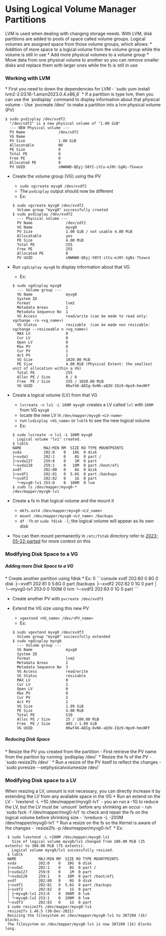 <h1>Using Logical Volume Manager Partitions</h1>
LVM is used when dealing with changing storage needs. With LVM, disk partitions are added to pools of space called volume groups. Logical volumes are assigned space from those volume groups, which allows:
* Addition of more space to a logical volume from the volume group while the volume is still in use 
* Add more physical volumes to a volume group
* Move data from one physical volume to another so you can remove smaller disks and replace them with larger ones while the fs is still in use
<h3>Working with LVM</h3>
* First you need to down the dependencies for LVM
  - `sudo yum install lvm2-2.03.16-1.amzn2023.0.4.x86_6`
* If a partition is type lvm, then you can use the `pvdisplay` command to display information about that physical volume
  - Use `pvcreate /dev/<disk_partition>` to make a partition into a lvm physical volume (PV)

   ```console
   $ sudo pvdisplay /dev/xvdf2
     "/dev/sdf2" is a new physical volume of "1.00 GiB"
     --- NEW Physical volume ---
     PV Name               /dev/sdf2
     VG Name
     PV Size               1.00 GiB
     Allocatable           NO
     PE Size               0   
     Total PE              0
     Free PE               0
     Allocated PE          0
     PV UUID               sNWHWD-QEyj-58YI-itCu-eJ0t-SgNi-7Sxwce
   ```

* Create the volume group (VG) using the PV
  - `sudo vgcreate myvg0 /dev/xvdf2`
  - The `pvdisplay` output should now be different 
  - Ex:

   ```console
   $ sudo vgcreate myvg0 /dev/xvdf2
     Volume group "myvg0" successfully created
   $ sudo pvdisplay /dev/xvdf2
     --- Physical volume ---
     PV Name               /dev/sdf2
     VG Name               myvg0
     PV Size               1.00 GiB / not usable 4.00 MiB
     Allocatable           yes
     PE Size               4.00 MiB
     Total PE              255
     Free PE               255
     Allocated PE          0
     PV UUID               sNWHWD-QEyj-58YI-itCu-eJ0t-SgNi-7Sxwce
   ```

* Run `vgdisplay myvg0` to display information about that VG
  * Ex:

   ```console
   $ sudo vgdisplay myvg0
     --- Volume group ---
     VG Name               myvg0
     System ID
     Format                lvm2
     Metadata Areas        1
     Metadata Sequence No  1
     VG Access             read/write (can be made to read only: vgchange -ro <vg_name>)
     VG Status             resizable  (can be made non resizable: vgchange --resizeable n <vg_name>)
     MAX LV                0
     Cur LV                0
     Open LV               0
     Max PV                0
     Cur PV                1
     Act PV                1
     VG Size               1020.00 MiB
     PE Size               4.00 MiB (Physical Extent: the smallest unit of allocation within a VG)
     Total PE              255
     Alloc PE / Size       0 / 0
     Free  PE / Size       255 / 1020.00 MiB
     VG UUID               0Kwf46-ADIg-OvNk-aQ3U-IQz9-Hpo9-hmsNFF
   ```

* Create a logical volume (LV) from that VG
  - `lvcreate -n lv1 -L 100M myvg0`: creates a LV called `lvl` with `100M` from VG `myvg0`
  - locate the new LV in `/dev/mapper/myvg0-<LV-name>`
  - run `lvdisplay <VG_name>` or `lsblk` to see the new logical volume
  * Ex:

   ```console
   $ sudo lvcreate -n lv1 -L 100M myvg0
     Logical volume "lv1" created.
   $ lsblk
   NAME          MAJ:MIN RM  SIZE RO TYPE MOUNTPOINTS
   xvda          202:0    0   10G  0 disk
   ├─xvda1       202:1    0    8G  0 part /
   ├─xvda127     259:0    0    1M  0 part
   └─xvda128     259:1    0   10M  0 part /boot/efi
   xvdf          202:80   0    8G  0 disk
   ├─xvdf1       202:81   0  5.6G  0 part /backups
   └─xvdf2       202:82   0    1G  0 part
     └─myvg0-lv1 253:0    0  100M  0 lvm
   $ sudo ls /dev/mapper/myvg0-*
   /dev/mapper/myvg0-lv1
   ```

* Create a fs in that logical volume and the mount it 
  - `mkfs.ext4 /dev/mapper/myvg0-<LV_name>`
  - `mount /dev/mapper/myvg0-<LV_name> /backups`
  - `df -Th` or `sudo fdisk -l`; the logical volume will appear as its own disk
* You can then mount permanently in `/etc/fstab` directory refer to [2023-05-22-parted](2023-05-22-parted.md) for more context on this
<h3>Modifying Disk Space to a VG</h3>
<h5>Adding more Disk Space to a VG</h5>
* Create another partition using fdisk
  * Ex:
0
```console
xvdf          202:80   0    8G  0 disk
├─xvdf1       202:81   0  5.6G  0 part /backups
├─xvdf2       202:82   0    1G  0 part
│ └─myvg0-lv1 253:0    0  100M  0 lvm
└─xvdf3       202:83   0    1G  0 part
```

* Create another PV with `pvcreate /dev/xvdf3`
* Extend the VG size using this new PV
  - `vgextend <VG_name> /dev/<PV_name>`
  * Ex:

   ```console
   $ sudo vgextend myvg0 /dev/xvdf3
     Volume group "myvg0" successfully extended
   $ sudo vgdisplay myvg0
     --- Volume group ---
     VG Name               myvg0
     System ID
     Format                lvm2
     Metadata Areas        2
     Metadata Sequence No  3
     VG Access             read/write
     VG Status             resizable
     MAX LV                0
     Cur LV                1
     Open LV               0
     Max PV                0
     Cur PV                2
     Act PV                2
     VG Size               1.99 GiB
     PE Size               4.00 MiB
     Total PE              510
     Alloc PE / Size       25 / 100.00 MiB
     Free  PE / Size       485 / 1.89 GiB
     VG UUID               0Kwf46-ADIg-OvNk-aQ3U-IQz9-Hpo9-hmsNFF
   ```

<h5>Reducing Disk Space</h5>
* Resize the PV you created from the partition
  - First retrieve the PV name from the parition by running `pvdisplay /dev/<partition_name>`
* Resize the fs of the PV
  - `sudo resize2fs /dev/<PV_name> <new_size>`
* Run a resize of the PV itself to reflect the changes
  - `sudo pvresize --setphysicalvolumesize <new_size> /dev/<PV_name>`
<h3>Modifying Disk space to a LV</h3>
When resizing a LV, umount is not necessary, you can directly increase it by extending the LV from any avaliable space in the VG
* Run an extend on the LV
  - `lvextend -L +1G /dev/mapper/myvg0-lv1`
  - you an run a -1G to reduce the LV, but the LV must be `umount` before any shrinking an occur
    - run `sudo fsck -f /dev/mapper/mvg0-lv1` to check and repair the fs on the logical volume before shrinking size
    - `lvreduce -L -200M /dev/mapper/myvg0-lv1`
* Run a resize on the fs so the Kernel is aware of the changes
  - `resize2fs -p /dev/mapper/myvg0-lv1`
  * Ex:

   ```console
    $ sudo lvextend -L +200M /dev/mapper/myvg0-lv1
      Size of logical volume myvg0/lv1 changed from 100.00 MiB (25 extents) to 300.00 MiB (75 extents).
      Logical volume myvg0/lv1 successfully resized.
    $ lsblk
    NAME          MAJ:MIN RM  SIZE RO TYPE MOUNTPOINTS
    xvda          202:0    0   10G  0 disk
    ├─xvda1       202:1    0    8G  0 part /
    ├─xvda127     259:0    0    1M  0 part
    └─xvda128     259:1    0   10M  0 part /boot/efi
    xvdf          202:80   0    8G  0 disk
    ├─xvdf1       202:81   0  5.6G  0 part /backups
    ├─xvdf2       202:82   0    1G  0 part
    │ ├─myvg0-lv1 253:0    0  300M  0 lvm
    │ └─myvg0-lv2 253:1    0  200M  0 lvm
    └─xvdf3       202:83   0    1G  0 part
    $ sudo resize2fs /dev/mapper/myvg0-lv1
    resize2fs 1.46.5 (30-Dec-2021)
    Resizing the filesystem on /dev/mapper/myvg0-lv1 to 307200 (1k) blocks.
    The filesystem on /dev/mapper/myvg0-lv1 is now 307200 (1k) blocks long.
   ```

